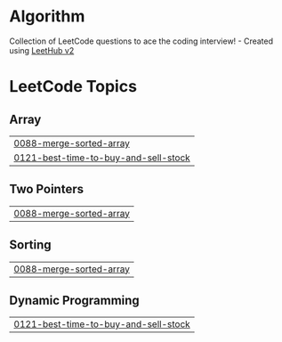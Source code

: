 # Algorithm
Collection of LeetCode questions to ace the coding interview! - Created using [LeetHub v2](https://github.com/arunbhardwaj/LeetHub-2.0)

<!---LeetCode Topics Start-->
# LeetCode Topics
## Array
|  |
| ------- |
| [0088-merge-sorted-array](https://github.com/hansun-hub/Algorithm/tree/master/0088-merge-sorted-array) |
| [0121-best-time-to-buy-and-sell-stock](https://github.com/hansun-hub/Algorithm/tree/master/0121-best-time-to-buy-and-sell-stock) |
## Two Pointers
|  |
| ------- |
| [0088-merge-sorted-array](https://github.com/hansun-hub/Algorithm/tree/master/0088-merge-sorted-array) |
## Sorting
|  |
| ------- |
| [0088-merge-sorted-array](https://github.com/hansun-hub/Algorithm/tree/master/0088-merge-sorted-array) |
## Dynamic Programming
|  |
| ------- |
| [0121-best-time-to-buy-and-sell-stock](https://github.com/hansun-hub/Algorithm/tree/master/0121-best-time-to-buy-and-sell-stock) |
<!---LeetCode Topics End-->